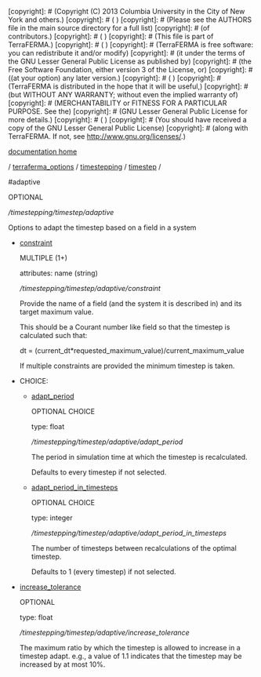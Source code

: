 [copyright]: # (Copyright (C) 2013 Columbia University in the City of New York and others.)
[copyright]: # ( )
[copyright]: # (Please see the AUTHORS file in the main source directory for a full list)
[copyright]: # (of contributors.)
[copyright]: # ( )
[copyright]: # (This file is part of TerraFERMA.)
[copyright]: # ( )
[copyright]: # (TerraFERMA is free software: you can redistribute it and/or modify)
[copyright]: # (it under the terms of the GNU Lesser General Public License as published by)
[copyright]: # (the Free Software Foundation, either version 3 of the License, or)
[copyright]: # ((at your option) any later version.)
[copyright]: # ( )
[copyright]: # (TerraFERMA is distributed in the hope that it will be useful,)
[copyright]: # (but WITHOUT ANY WARRANTY; without even the implied warranty of)
[copyright]: # (MERCHANTABILITY or FITNESS FOR A PARTICULAR PURPOSE. See the)
[copyright]: # (GNU Lesser General Public License for more details.)
[copyright]: # ( )
[copyright]: # (You should have received a copy of the GNU Lesser General Public License)
[copyright]: # (along with TerraFERMA. If not, see <http://www.gnu.org/licenses/>.)

[documentation home](https://github.com/terraferma/terraferma/wiki/Documentation)

/ [terraferma_options](../../../terraferma_options.md) / [timestepping](../../timestepping.md) / [timestep](../timestep.md) /

#adaptive

OPTIONAL 

*/timestepping/timestep/adaptive*

Options to adapt the timestep based on a field in a system

* [constraint](adaptive/constraint.md "child")

    MULTIPLE (1+) 

    attributes: name (string) 

    */timestepping/timestep/adaptive/constraint*

    Provide the name of a field (and the system it is described in) and its target maximum value.
    
    This should be a Courant number like field so that the timestep is calculated such that:
    
    dt = (current_dt*requested_maximum_value)/current_maximum_value
    
    If multiple constraints are provided the minimum timestep is taken.

* CHOICE:
    * [adapt_period](adaptive/adapt_period.md "child")

        OPTIONAL CHOICE 

        type: float

        */timestepping/timestep/adaptive/adapt_period*

        The period in simulation time at which the timestep is recalculated.
        
        Defaults to every timestep if not selected.

    * [adapt_period_in_timesteps](adaptive/adapt_period_in_timesteps.md "child")

        OPTIONAL CHOICE 

        type: integer

        */timestepping/timestep/adaptive/adapt_period_in_timesteps*

        The number of timesteps between recalculations of the optimal timestep.
        
        Defaults to 1 (every timestep) if not selected.

* [increase_tolerance](adaptive/increase_tolerance.md "child")

    OPTIONAL 

    type: float

    */timestepping/timestep/adaptive/increase_tolerance*

    The maximum ratio by which the timestep is allowed
    to increase in a timestep adapt. e.g., a value of
    1.1 indicates that the timestep may be increased by
    at most 10%.

[autogenerated]: # (This file was automatically generated from the schema file:/home/cwilson/repos/github/TerraFERMA/TerraFERMA/buckettools/schemas/timestepping.rng.)


